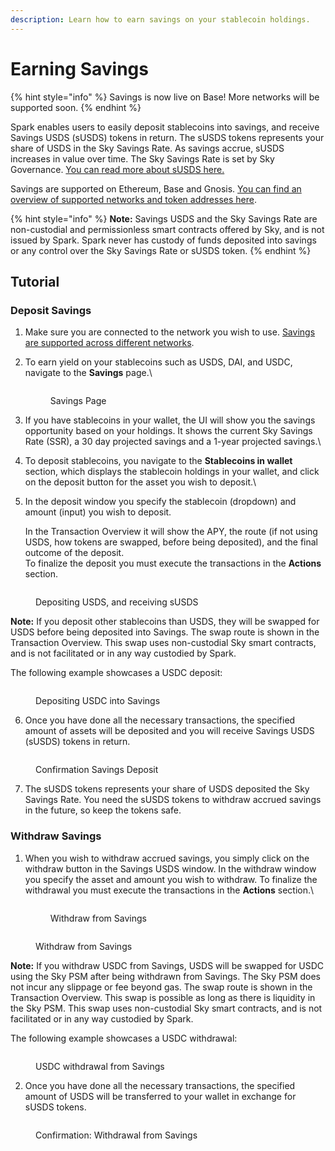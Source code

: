 ```yaml
---
description: Learn how to earn savings on your stablecoin holdings.
---
```


# Earning Savings

{% hint style="info" %}
Savings is now live on Base! More networks will be supported soon.
{% endhint %}

Spark enables users to easily deposit stablecoins into savings, and receive Savings USDS (sUSDS) tokens in return. The sUSDS tokens represents your share of USDS in the Sky Savings Rate. As savings accrue, sUSDS increases in value over time. The Sky Savings Rate is set by Sky Governance. [You can read more about sUSDS here.](savings-usds.md)

Savings are supported on Ethereum, Base and Gnosis. [You can find an overview of supported networks and token addresses here](savings-usds.md#supported-networks-and-token-addresses).

{% hint style="info" %}
**Note:** Savings USDS and the Sky Savings Rate are non-custodial and permissionless smart contracts offered by Sky, and is not issued by Spark. Spark never has custody of funds deposited into savings or any control over the Sky Savings Rate or sUSDS token.
{% endhint %}

## Tutorial

### Deposit Savings

1. Make sure you are connected to the network you wish to use. [Savings are supported across different networks](savings-usds.md#supported-networks-and-token-addresses).
2.  To earn yield on your stablecoins such as USDS, DAI, and USDC, navigate to the **Savings** page.\


    <figure><img src="../../.gitbook/assets/savings-1.png" alt=""><figcaption><p>Savings Page</p></figcaption></figure>


3. If you have stablecoins in your wallet, the UI will show you the savings opportunity based on your holdings. It shows the current Sky Savings Rate (SSR), a 30 day projected savings and a 1-year projected savings.\

4. To deposit stablecoins, you navigate to the **Stablecoins in wallet** section, which displays the stablecoin holdings in your wallet, and click on the deposit button for the asset you wish to deposit.\

5.  In the deposit window you specify the stablecoin (dropdown) and amount (input) you wish to deposit.

    In the Transaction Overview it will show the APY, the route (if not using USDS, how tokens are swapped, before being deposited), and the final outcome of the deposit.\
    To finalize the deposit you must execute the transactions in the **Actions** section.

<figure><img src="../../.gitbook/assets/savings-2.png" alt=""><figcaption><p>Depositing USDS, and receiving sUSDS</p></figcaption></figure>

**Note:** If you deposit other stablecoins than USDS, they will be swapped for USDS before being deposited into Savings. The swap route is shown in the Transaction Overview. This swap uses non-custodial Sky smart contracts, and is not facilitated or in any way custodied by Spark.

The following example showcases a USDC deposit:

<figure><img src="../../.gitbook/assets/savings-3.png" alt=""><figcaption><p>Depositing USDC into Savings</p></figcaption></figure>

6. Once you have done all the necessary transactions, the specified amount of assets will be deposited and you will receive Savings USDS (sUSDS) tokens in return.

<figure><img src="../../.gitbook/assets/savings-4.png" alt=""><figcaption><p>Confirmation Savings Deposit</p></figcaption></figure>



7. The sUSDS tokens represents your share of USDS deposited the Sky Savings Rate. You need the sUSDS tokens to withdraw accrued savings in the future, so keep the tokens safe.

### Withdraw Savings

1.  When you wish to withdraw accrued savings, you simply click on the withdraw button in the Savings USDS window. In the withdraw window you specify the asset and amount you wish to withdraw. To finalize the withdrawal you must execute the transactions in the **Actions** section.\


    <figure><img src="../../.gitbook/assets/savings-5.png" alt=""><figcaption><p>Withdraw from Savings</p></figcaption></figure>

<figure><img src="../../.gitbook/assets/savings-6.png" alt=""><figcaption><p>Withdraw from Savings</p></figcaption></figure>

**Note:** If you withdraw USDC from Savings, USDS will be swapped for USDC using the Sky PSM after being withdrawn from Savings. The Sky PSM does not incur any slippage or fee beyond gas. The swap route is shown in the Transaction Overview. This swap is possible as long as there is liquidity in the Sky PSM. This swap uses non-custodial Sky smart contracts, and is not facilitated or in any way custodied by Spark.

The following example showcases a USDC withdrawal:

<figure><img src="../../.gitbook/assets/savings-7.png" alt=""><figcaption><p>USDC withdrawal from Savings</p></figcaption></figure>

2. Once you have done all the necessary transactions, the specified amount of USDS will be transferred to your wallet in exchange for sUSDS tokens.

<figure><img src="../../.gitbook/assets/savings-8.png" alt=""><figcaption><p>Confirmation: Withdrawal from Savings</p></figcaption></figure>
